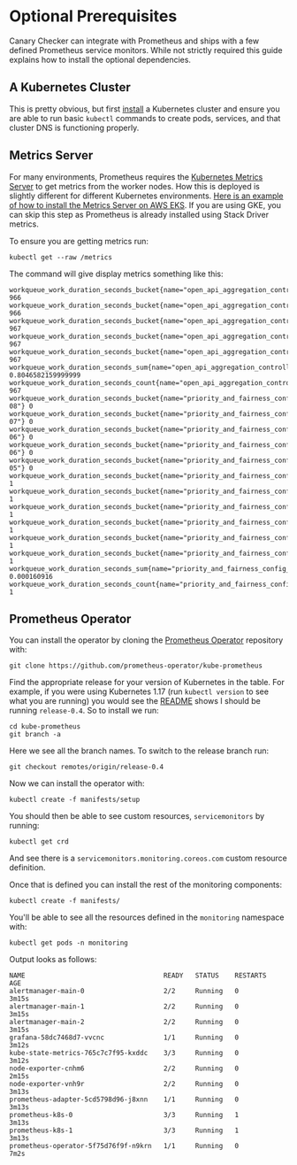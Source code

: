 # Optional Prerequisites

Canary Checker can integrate with Prometheus and ships with a few defined Prometheus service monitors. While not strictly required this guide explains how to install the optional dependencies.

## A Kubernetes Cluster

This is pretty obvious, but first [install](https://github.com/flanksource/karina) a Kubernetes cluster and ensure you are able to run basic `kubectl` commands to create pods, services, and that cluster DNS is functioning properly.

## Metrics Server

For many environments, Prometheus requires the [Kubernetes Metrics Server](https://github.com/kubernetes-sigs/metrics-server) to get metrics from the worker nodes. How this is deployed is slightly different for different Kubernetes environments. [Here is an example of how to install the Metrics Server on AWS EKS](https://docs.aws.amazon.com/eks/latest/userguide/metrics-server.html). If you are using GKE, you can skip this step as Prometheus is already installed using Stack Driver metrics.

To ensure you are getting metrics run:

```
kubectl get --raw /metrics
```

The command will give display metrics something like this:

```shell
workqueue_work_duration_seconds_bucket{name="open_api_aggregation_controller",le="0.01"} 966
workqueue_work_duration_seconds_bucket{name="open_api_aggregation_controller",le="0.1"} 966
workqueue_work_duration_seconds_bucket{name="open_api_aggregation_controller",le="1"} 967
workqueue_work_duration_seconds_bucket{name="open_api_aggregation_controller",le="10"} 967
workqueue_work_duration_seconds_bucket{name="open_api_aggregation_controller",le="+Inf"} 967
workqueue_work_duration_seconds_sum{name="open_api_aggregation_controller"} 0.8046582159999999
workqueue_work_duration_seconds_count{name="open_api_aggregation_controller"} 967
workqueue_work_duration_seconds_bucket{name="priority_and_fairness_config_queue",le="1e-08"} 0
workqueue_work_duration_seconds_bucket{name="priority_and_fairness_config_queue",le="1e-07"} 0
workqueue_work_duration_seconds_bucket{name="priority_and_fairness_config_queue",le="1e-06"} 0
workqueue_work_duration_seconds_bucket{name="priority_and_fairness_config_queue",le="9.999999999999999e-06"} 0
workqueue_work_duration_seconds_bucket{name="priority_and_fairness_config_queue",le="9.999999999999999e-05"} 0
workqueue_work_duration_seconds_bucket{name="priority_and_fairness_config_queue",le="0.001"} 1
workqueue_work_duration_seconds_bucket{name="priority_and_fairness_config_queue",le="0.01"} 1
workqueue_work_duration_seconds_bucket{name="priority_and_fairness_config_queue",le="0.1"} 1
workqueue_work_duration_seconds_bucket{name="priority_and_fairness_config_queue",le="1"} 1
workqueue_work_duration_seconds_bucket{name="priority_and_fairness_config_queue",le="10"} 1
workqueue_work_duration_seconds_bucket{name="priority_and_fairness_config_queue",le="+Inf"} 1
workqueue_work_duration_seconds_sum{name="priority_and_fairness_config_queue"} 0.000160916
workqueue_work_duration_seconds_count{name="priority_and_fairness_config_queue"} 1
```

## Prometheus Operator

You can install the operator by cloning the [Prometheus Operator](https://github.com/prometheus-operator/kube-prometheus) repository with:

```
git clone https://github.com/prometheus-operator/kube-prometheus
```

Find the appropriate release for your version of Kubernetes in the table. For example, if you were using Kubernetes 1.17 (run `kubectl version` to see what you are running) you would see the [README](https://github.com/prometheus-operator/kube-prometheus/blob/master/README) shows I should be running `release-0.4`. So to install we run:

```
cd kube-prometheus
git branch -a
```

Here we see all the branch names. To switch to the release branch run:

```
git checkout remotes/origin/release-0.4
```

Now we can install the operator with:

```
kubectl create -f manifests/setup
```

You should then be able to see custom resources, `servicemonitors` by running:

```
kubectl get crd
```

And see there is a `servicemonitors.monitoring.coreos.com` custom resource definition.

Once that is defined you can install the rest of the monitoring components:

```
kubectl create -f manifests/
```

You'll be able to see all the resources defined in the `monitoring` namespace with:

```
kubectl get pods -n monitoring
```

Output looks as follows:

```
NAME                                   READY   STATUS    RESTARTS   AGE
alertmanager-main-0                    2/2     Running   0          3m15s
alertmanager-main-1                    2/2     Running   0          3m15s
alertmanager-main-2                    2/2     Running   0          3m15s
grafana-58dc7468d7-vvcnc               1/1     Running   0          3m12s
kube-state-metrics-765c7c7f95-kxddc    3/3     Running   0          3m12s
node-exporter-cnhm6                    2/2     Running   0          2m15s
node-exporter-vnh9r                    2/2     Running   0          3m13s
prometheus-adapter-5cd5798d96-j8xnn    1/1     Running   0          3m13s
prometheus-k8s-0                       3/3     Running   1          3m13s
prometheus-k8s-1                       3/3     Running   1          3m13s
prometheus-operator-5f75d76f9f-n9krn   1/1     Running   0          7m2s
```
